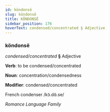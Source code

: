 ```yaml
---
id: köndonsë
slug: köndonsë
title: KÖNDONSË
sidebar_position: 176
hoverText: condensed/concentrated § Adjective
---
```


### köndonsë

*condensed/concentrated* **§** Adjective

**Verb**: to be condensed/concentrated

**Noun**: concentration/condensedness

**Modifier**: condensed/concentrated

French condenser /kɔ̃.dɑ̃.se/

*Romance Language Family*